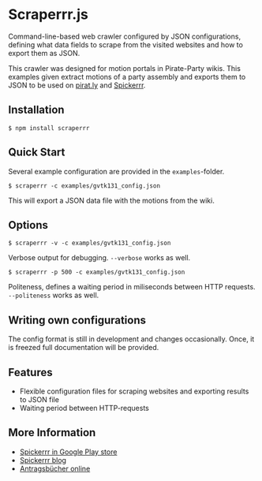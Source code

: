 # Scraperrr.js

Command-line-based web crawler configured by JSON configurations, defining what data fields to scrape from the visited websites and how to export them as JSON.

This crawler was designed for motion portals in Pirate-Party wikis.
This examples given extract motions of a party assembly and exports them to JSON to be used on [pirat.ly](http://www.pirat.ly) and [Spickerrr](http://spickerrr.tumblr.com).


## Installation

    $ npm install scraperrr

## Quick Start

Several example configuration are provided in the `examples`-folder.

    $ scraperrr -c examples/gvtk131_config.json

This will export a JSON data file with the motions from the wiki.

## Options

    $ scraperrr -v -c examples/gvtk131_config.json

Verbose output for debugging. `--verbose` works as well.

    $ scraperrr -p 500 -c examples/gvtk131_config.json

Politeness, defines a waiting period in miliseconds between HTTP requests. `--politeness` works as well.

## Writing own configurations

The config format is still in development and changes occasionally. Once, it is freezed full documentation will be provided.

## Features

  * Flexible configuration files for scraping websites and exporting results to JSON file
  * Waiting period between HTTP-requests

## More Information

  * [Spickerrr in Google Play store](http://pirat.ly/spickerrr)
  * [Spickerrr blog](http://spickerrr.tumblr.com/)
  * [Antragsbücher online](http://pirat.ly/spicker)

